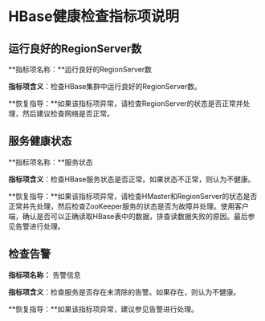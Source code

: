 # HBase健康检查指标项说明<a name="mrs_01_0281"></a>

## 运行良好的RegionServer数<a name="zh-cn_topic_0035251722_section297156105658"></a>

**指标项名称：**运行良好的RegionServer数

**指标项含义**：检查HBase集群中运行良好的RegionServer数。

**恢复指导：**如果该指标项异常，请检查RegionServer的状态是否正常并处理，然后建议检查网络是否正常。

## 服务健康状态<a name="zh-cn_topic_0035251722_section52728788105719"></a>

**指标项名称：**服务状态

**指标项含义**：检查HBase服务状态是否正常。如果状态不正常，则认为不健康。

**恢复指导：**如果该指标项异常，请检查HMaster和RegionServer的状态是否正常并先处理，然后检查ZooKeeper服务的状态是否为故障并处理。使用客户端，确认是否可以正确读取HBase表中的数据，排查读数据失败的原因。最后参见告警进行处理。

## 检查告警<a name="zh-cn_topic_0035251722_section7063106105727"></a>

**指标项名称：**  告警信息

**指标项含义**：检查服务是否存在未清除的告警。如果存在，则认为不健康。

**恢复指导：**如果该指标项异常，建议参见告警进行处理。

